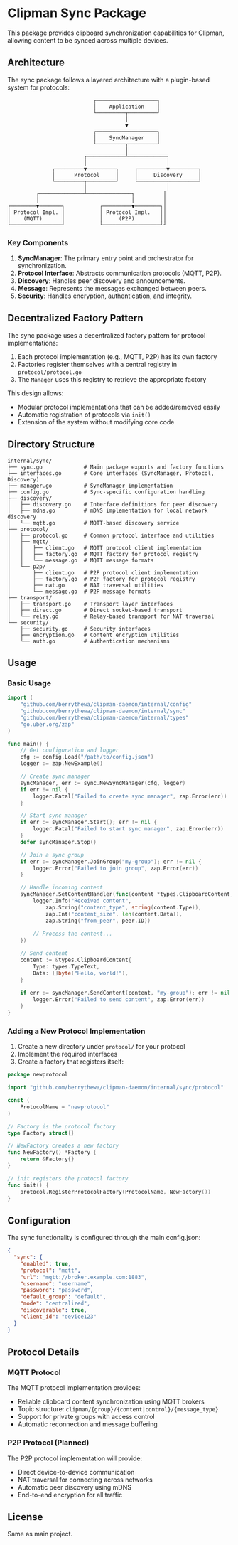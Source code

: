 # Clipman Sync Package

This package provides clipboard synchronization capabilities for Clipman, allowing content to be synced across multiple devices.

## Architecture

The sync package follows a layered architecture with a plugin-based system for protocols:

```
                           ┌───────────────────┐
                           │    Application    │
                           └─────────┬─────────┘
                                     │
                                     ▼
                           ┌───────────────────┐
                           │    SyncManager    │
                           └─────────┬─────────┘
                                     │
                        ┌────────────┴────────────┐
                        │                         │
              ┌─────────▼─────────┐     ┌─────────▼─────────┐
              │      Protocol     │     │     Discovery     │
              └─────────┬─────────┘     └─────────┬─────────┘
                        │                         │
         ┌──────────────┴──────────────┐         │
         │                             │         │
┌────────▼───────┐           ┌─────────▼────────┐│
│ Protocol Impl. │           │ Protocol Impl.   ││
│    (MQTT)      │           │     (P2P)        ││
└────────────────┘           └──────────────────┘┘
```

### Key Components

1. **SyncManager**: The primary entry point and orchestrator for synchronization.
2. **Protocol Interface**: Abstracts communication protocols (MQTT, P2P).
3. **Discovery**: Handles peer discovery and announcements.
4. **Message**: Represents the messages exchanged between peers.
5. **Security**: Handles encryption, authentication, and integrity.

## Decentralized Factory Pattern

The sync package uses a decentralized factory pattern for protocol implementations:

1. Each protocol implementation (e.g., MQTT, P2P) has its own factory
2. Factories register themselves with a central registry in `protocol/protocol.go`
3. The `Manager` uses this registry to retrieve the appropriate factory

This design allows:
- Modular protocol implementations that can be added/removed easily
- Automatic registration of protocols via `init()`
- Extension of the system without modifying core code

## Directory Structure

```
internal/sync/
├── sync.go             # Main package exports and factory functions
├── interfaces.go       # Core interfaces (SyncManager, Protocol, Discovery)
├── manager.go          # SyncManager implementation
├── config.go           # Sync-specific configuration handling
├── discovery/
│   ├── discovery.go    # Interface definitions for peer discovery
│   ├── mdns.go         # mDNS implementation for local network discovery
│   └── mqtt.go         # MQTT-based discovery service
├── protocol/
│   ├── protocol.go     # Common protocol interface and utilities
│   ├── mqtt/
│   │   ├── client.go   # MQTT protocol client implementation
│   │   ├── factory.go  # MQTT factory for protocol registry
│   │   └── message.go  # MQTT message formats
│   └── p2p/
│       ├── client.go   # P2P protocol client implementation
│       ├── factory.go  # P2P factory for protocol registry
│       ├── nat.go      # NAT traversal utilities
│       └── message.go  # P2P message formats
├── transport/
│   ├── transport.go    # Transport layer interfaces
│   ├── direct.go       # Direct socket-based transport
│   └── relay.go        # Relay-based transport for NAT traversal
└── security/
    ├── security.go     # Security interfaces
    ├── encryption.go   # Content encryption utilities
    └── auth.go         # Authentication mechanisms
```

## Usage

### Basic Usage

```go
import (
    "github.com/berrythewa/clipman-daemon/internal/config"
    "github.com/berrythewa/clipman-daemon/internal/sync"
    "github.com/berrythewa/clipman-daemon/internal/types"
    "go.uber.org/zap"
)

func main() {
    // Get configuration and logger
    cfg := config.Load("/path/to/config.json")
    logger := zap.NewExample()

    // Create sync manager
    syncManager, err := sync.NewSyncManager(cfg, logger)
    if err != nil {
        logger.Fatal("Failed to create sync manager", zap.Error(err))
    }

    // Start sync manager
    if err := syncManager.Start(); err != nil {
        logger.Fatal("Failed to start sync manager", zap.Error(err))
    }
    defer syncManager.Stop()

    // Join a sync group
    if err := syncManager.JoinGroup("my-group"); err != nil {
        logger.Error("Failed to join group", zap.Error(err))
    }

    // Handle incoming content
    syncManager.SetContentHandler(func(content *types.ClipboardContent, peer sync.PeerInfo) {
        logger.Info("Received content",
            zap.String("content_type", string(content.Type)),
            zap.Int("content_size", len(content.Data)),
            zap.String("from_peer", peer.ID))
        
        // Process the content...
    })

    // Send content
    content := &types.ClipboardContent{
        Type: types.TypeText,
        Data: []byte("Hello, world!"),
    }
    
    if err := syncManager.SendContent(content, "my-group"); err != nil {
        logger.Error("Failed to send content", zap.Error(err))
    }
}
```

### Adding a New Protocol Implementation

1. Create a new directory under `protocol/` for your protocol
2. Implement the required interfaces
3. Create a factory that registers itself:

```go
package newprotocol

import "github.com/berrythewa/clipman-daemon/internal/sync/protocol"

const (
    ProtocolName = "newprotocol"
)

// Factory is the protocol factory
type Factory struct{}

// NewFactory creates a new factory
func NewFactory() *Factory {
    return &Factory{}
}

// init registers the protocol factory
func init() {
    protocol.RegisterProtocolFactory(ProtocolName, NewFactory())
}
```

## Configuration

The sync functionality is configured through the main config.json:

```json
{
  "sync": {
    "enabled": true,
    "protocol": "mqtt",
    "url": "mqtt://broker.example.com:1883",
    "username": "username",
    "password": "password",
    "default_group": "default",
    "mode": "centralized",
    "discoverable": true,
    "client_id": "device123"
  }
}
```

## Protocol Details

### MQTT Protocol

The MQTT protocol implementation provides:
- Reliable clipboard content synchronization using MQTT brokers
- Topic structure: `clipman/{group}/{content|control}/{message_type}`
- Support for private groups with access control
- Automatic reconnection and message buffering

### P2P Protocol (Planned)

The P2P protocol implementation will provide:
- Direct device-to-device communication
- NAT traversal for connecting across networks
- Automatic peer discovery using mDNS
- End-to-end encryption for all traffic

## License

Same as main project. 